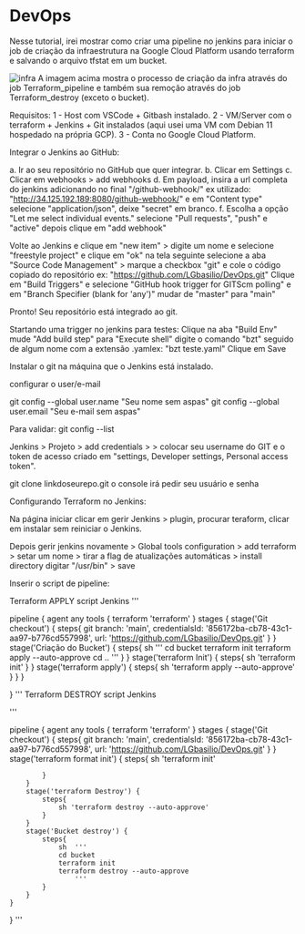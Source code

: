 # DevOps

Nesse tutorial, irei mostrar como criar uma pipeline no jenkins para iniciar o job de criação da infraestrutura na Google Cloud Platform usando terraform e salvando o arquivo tfstat em um bucket. 


![infra](https://user-images.githubusercontent.com/97743829/175945901-dcb02abf-c3cf-41e3-8ba4-d66d4d7ebfb4.JPG)
A imagem acima mostra o processo de criação da infra através do job Terraform_pipeline e também sua remoção através do job Terraform_destroy (exceto o bucket).

Requisitos:
1 - Host com VSCode + Gitbash instalado.
2 - VM/Server com o terraform + Jenkins + Git instalados (aqui usei uma VM com Debian 11 hospedado na própria GCP).
3 - Conta no Google Cloud Platform.

Integrar o Jenkins ao GitHub:

a. Ir ao seu repositório no GitHub que quer integrar.
b. Clicar em Settings
c. Clicar em webhooks > add webhooks
d. Em payload, insira a url completa do jenkins adicionando no final "/github-webhook/" ex utilizado: "http://34.125.192.189:8080/github-webhook/" 
e em "Content type" selecione "application/json", deixe "secret" em branco.
f. Escolha a opção "Let me select individual events." selecione "Pull requests", "push" e "active" depois clique em "add webhook"

Volte ao Jenkins e clique em "new item" > digite um nome e selecione "freestyle project"  e clique em "ok"
na tela seguinte selecione a aba  "Source Code Management" > marque a checkbox "git" e cole o código copiado do repositório ex: "https://github.com/LGbasilio/DevOps.git"
Clique em "Build Triggers" e selecione "GitHub hook trigger for GITScm polling" e em "Branch Specifier (blank for 'any')" mudar de "master" para "main"

Pronto! Seu repositório está integrado ao git.

Startando uma trigger no jenkins para testes:
Clique na aba "Build Env" mude "Add build step" para "Execute shell" digite o comando "bzt" seguido de algum nome com a extensão .yamlex: "bzt teste.yaml"
Clique em Save

Instalar o git na máquina que o Jenkins está instalado.

configurar o user/e-mail

git config --global user.name "Seu nome sem aspas"
git config --global user.email "Seu e-mail sem aspas"

Para validar:
git config --list

Jenkins > Projeto > add credentials > > colocar seu username do GIT e o token de acesso criado em "settings, Developer settings, Personal access token".

git clone linkdoseurepo.git
o console irá pedir seu usuário e senha

Configurando Terraform no Jenkins:

Na página iniciar clicar em gerir Jenkins > plugin, procurar teraform, clicar em instalar sem reiniciar o Jenkins.

Depois gerir jenkins novamente > Global tools configuration > add terraform > setar um nome > tirar a flag de atualizações automáticas >
install directory digitar "/usr/bin" > save



Inserir o script de pipeline:

Terraform APPLY script Jenkins
'''

pipeline {
    agent any
    tools {
       terraform 'terraform'
    }
    stages {
        stage('Git checkout') {
           steps{
                git branch: 'main', credentialsId: '856172ba-cb78-43c1-aa97-b776cd557998', url: 'https://github.com/LGbasilio/DevOps.git'
            }
        }
        stage('Criação do Bucket') {
            steps{
                sh  '''
                cd bucket
                terraform init
                terraform apply --auto-approve
                cd ..
                    '''
            }
        }
        stage('terraform Init') {
            steps{
                sh 'terraform init'
            }
        }
        stage('terraform apply') {
            steps{
                sh 'terraform apply --auto-approve'
            }
        }
    }

    
}
'''
Terraform DESTROY script Jenkins

'''


pipeline {
    agent any
    tools {
       terraform 'terraform'
    }
    stages {
        stage('Git checkout') {
           steps{
                git branch: 'main', credentialsId: '856172ba-cb78-43c1-aa97-b776cd557998', url: 'https://github.com/LGbasilio/DevOps.git'
            }
        }
        stage('terraform format init') {
            steps{
                sh 'terraform init'
                
            }
        }
        stage('terraform Destroy') {
            steps{
                sh 'terraform destroy --auto-approve'
            }
        }
        stage('Bucket destroy') {
            steps{
                sh  '''
                cd bucket
                terraform init
                terraform destroy --auto-approve
                    '''
            }
        }
    }

    
}
'''





 
